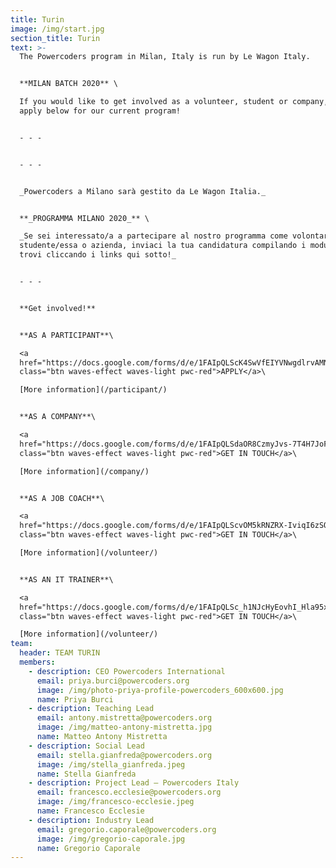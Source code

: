 ```yaml
---
title: Turin
image: /img/start.jpg
section_title: Turin
text: >-
  The Powercoders program in Milan, Italy is run by Le Wagon Italy. 


  **MILAN BATCH 2020** \

  If you would like to get involved as a volunteer, student or company, please
  apply below for our current program!


  - - -


  - - -


  _Powercoders a Milano sarà gestito da Le Wagon Italia._ 


  **_PROGRAMMA MILANO 2020_** \

  _Se sei interessato/a a partecipare al nostro programma come volontario/a,
  studente/essa o azienda, inviaci la tua candidatura compilando i moduli che
  trovi cliccando i links qui sotto!_ 


  - - -


  **Get involved!**


  **AS A PARTICIPANT**\

  <a
  href="https://docs.google.com/forms/d/e/1FAIpQLScK4SwVfEIYVNwgdlrvAMNeIeYncIALT_PH1ClL4VYsEpGwxw/viewform"
  class="btn waves-effect waves-light pwc-red">APPLY</a>\

  [More information](/participant/)


  **AS A COMPANY**\

  <a
  href="https://docs.google.com/forms/d/e/1FAIpQLSdaOR8CzmyJvs-7T4H7JoFgOjskZ9TkK98CunYcwnmYmQ_2HQ/viewform"
  class="btn waves-effect waves-light pwc-red">GET IN TOUCH</a>\

  [More information](/company/)


  **AS A JOB COACH**\

  <a
  href="https://docs.google.com/forms/d/e/1FAIpQLScvOM5kRNZRX-IviqI6zSQcoSyBOEwpcm3xFdlYtqCp_p8hog/viewform"
  class="btn waves-effect waves-light pwc-red">GET IN TOUCH</a>\

  [More information](/volunteer/)


  **AS AN IT TRAINER**\

  <a
  href="https://docs.google.com/forms/d/e/1FAIpQLSc_h1NJcHyEovhI_Hla95xydN99Vp_XPc35SWRizBTfSstQYQ/viewform"
  class="btn waves-effect waves-light pwc-red">GET IN TOUCH</a>\

  [More information](/volunteer/)
team:
  header: TEAM TURIN
  members:
    - description: CEO Powercoders International
      email: priya.burci@powercoders.org
      image: /img/photo-priya-profile-powercoders_600x600.jpg
      name: Priya Burci
    - description: Teaching Lead
      email: antony.mistretta@powercoders.org
      image: /img/matteo-antony-mistretta.jpg
      name: Matteo Antony Mistretta
    - description: Social Lead
      email: stella.gianfreda@powercoders.org
      image: /img/stella_gianfreda.jpeg
      name: Stella Gianfreda
    - description: Project Lead – Powercoders Italy
      email: francesco.ecclesie@powercoders.org
      image: /img/francesco-ecclesie.jpeg
      name: Francesco Ecclesie
    - description: Industry Lead
      email: gregorio.caporale@powercoders.org
      image: /img/gregorio-caporale.jpg
      name: Gregorio Caporale
---
```


